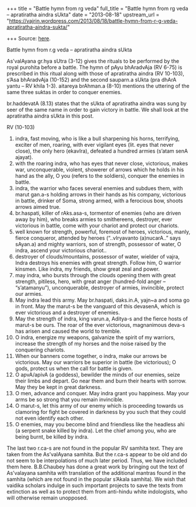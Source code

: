 +++
title = "Battle hymn from rg veda"
full_title = "Battle hymn from rg veda – apratiratha aindra sUkta"
date = "2013-08-18"
upstream_url = "https://vajrin.wordpress.com/2013/08/18/battle-hymn-from-r-g-veda-apratiratha-aindra-sukta/"

+++
Source: [here](https://vajrin.wordpress.com/2013/08/18/battle-hymn-from-r-g-veda-apratiratha-aindra-sukta/).

Battle hymn from r.g veda – apratiratha aindra sUkta

As’valAyana gr.hya sUtra (3-12) gives the rituals to be performed by the
royal purohita before a battle. The hymn of pAyu bhAradvAja (RV 6-75) is
prescribed in this ritual along with those of apratiratha aindra (RV
10-103), s’Asa bhAradvAja (10-152) and the second sauparn.a sUkta (pra
dhArA yantu – RV khila 1-3). aitareya brAhman.a (8-10) mentions the
uttering of the same three suktas in order to conquer enemies.

br.haddevatA (8.13) states that the sUkta of apratiratha aindra was sung
by seer of the same name in order to gain victory in battle. We shall
look at the apratiratha aindra sUkta in this post.

RV (10-103)

1.  indra, fast moving, who is like a bull sharpening his horns,
    terrifying, exciter of men, roaring, with ever vigilant eyes (lit.
    eyes that never close), the only hero (ekavIra), defeated a hundred
    armies (s’atam senA ajayat).
2.  with the roaring indra, who has eyes that never close, victorious,
    makes war, unconquerable, violent, showerer of arrows which he holds
    in his hand as the ally, O you (refers to the soldiers), conquer the
    enemies in battle.
3.  indra, the warrior who faces several enemies and subdues them, with
    marut gan.a-s holding arrows in their hands as his company,
    victorious in battle, drinker of Soma, strong armed, with a
    ferocious bow, shoots arrows aimed true.
4.  br.haspati, killer of rAks.asa-s, tormentor of enemies (who are
    driven away by him), who breaks armies to smithereens, destroyer,
    ever victorious in battle, come with your chariot and protect our
    chariots.
5.  well known for strength, powerful, foremost of heroes, victorious,
    manly, fierce conqueror, attended by heroes (“..vIryavanto
    (a)nucarA..” says sAyan.a) and mighty warriors, son of strength,
    possessor of water, O indra, ascend your victorious chariot..
6.  destroyer of clouds/mountains, possessor of water, wielder of vajra,
    Indra destroys his enemies with great strength. Follow him, O
    warrior kinsmen. Like indra, my friends, show great zeal and power.
7.  may indra, who bursts through the clouds opening them with great
    strength, pitiless, hero, with great anger (hundred-fold anger –
    “s’atamanyu”), unconquerable, destroyer of armies, invincible,
    protect our armies.
8.  May indra lead this army. May br.haspati, daks.in.A, yajn\~a and
    soma go in front. May the marut-s be the vanguard of this devasenA,
    which is ever victorious and a destroyer of enemies.
9.  May the strength of indra, king varun.a, Aditya-s and the fierce
    hosts of marut-s be ours. The roar of the ever victorious,
    magnanimous deva-s has arisen and caused the world to tremble.
10. O indra, energize my weapons, galvanize the spirit of my warriors,
    increase the strength of my horses and the noise raised by the
    conquering chariots.
11. When our banners come together, o indra, make our arrows be
    victorious. May our warriors be superior in battle (be victorious);
    O gods, protect us when the call for battle is given.
12. O apvA/apivA (a goddess), bewilder the minds of our enemies, seize
    their limbs and depart. Go near them and burn their hearts with
    sorrow. May they be kept in great darkness.
13. O men, advance and conquer. May indra grant you happiness. May your
    arms be so strong that you remain invincible.
14. O marut-s, let this army of our enemy which is proceeding towards us
    clamoring for fight be covered in darkness by you such that they
    could not even identify each other.
15. O enemies, may you become blind and friendless like the headless ahi
    (a serpent snake killed by indra). Let the chief among you, who are
    being burnt, be killed by indra.

The last two r.ca-s are not found in the popular RV samhita text. They
are taken from the As’valAyana samhita. But the r.ca-s appear to be old
and do not seem to be interpolations of much later period. Thus, we have
included them here. B.B.Chaubey has done a great work by bringing out
the text of As’valayana samhita with translation of the additional
mantras found in the samhita (which are not found in the popular s’Akala
samhita). We wish that vaidika scholars indulge in such important
projects to save the texts from extinction as well as to protect them
from anti-hindu white indologists, who will otherwise remain unopposed.

